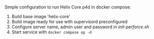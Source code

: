 Simple configuration to run Helix Core p4d in docker compose.

1. Build base image 'helix-core'
2. Build image ready for use with supervisord preconfigured
3. Configure server name, admin user and password in _init-perforce.sh_
4. Start service with ```docker compose up -d```